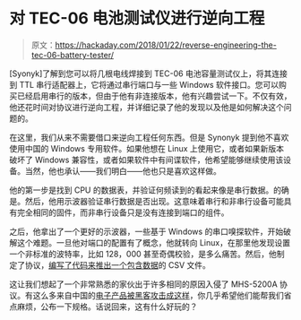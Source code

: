 # 对 TEC-06 电池测试仪进行逆向工程

> 原文：<https://hackaday.com/2018/01/22/reverse-engineering-the-tec-06-battery-tester/>

[Syonyk]了解到您可以将几根电线焊接到 TEC-06 电池容量测试仪上，将其连接到 TTL 串行适配器上，它将通过串行端口与一些 Windows 软件接口。您可以购买已经启用串行的版本，但由于他有非连接版本，他有兴趣尝试一下。不仅有效，他还花时间对协议进行逆向工程，并详细记录了他的发现以及他是如何解决这个问题的。

在这里，我们从来不需要借口来逆向工程任何东西。但是 Synonyk 提到他不喜欢使用中国的 Windows 专用软件。如果他想在 Linux 上使用它，或者如果新版本破坏了 Windows 兼容性，或者如果软件中有间谍软件，他希望能够继续使用该设备。当然，他也承认——我们明白——他也只是喜欢这样做。

他的第一步是找到 CPU 的数据表，并验证何频读到的看起来像是串行数据。的确是。然后，他用示波器验证串行数据是否出现。这意味着串行和非串行设备可能具有完全相同的固件，而非串行设备只是没有连接到端口的组件。

之后，他拿出了一个更好的示波器，一些基于 Windows 的串口嗅探软件，开始破解这个难题。一旦他对端口的配置有了概念，他就转向 Linux，在那里他发现设置一个非标准的波特率，比如 128，000 甚至奇偶校验，是多么痛苦。然后，他制定了协议，[编写了代码来推出一个包含数据](https://github.com/Syonyk/TEC06)的 CSV 文件。

这让我们想起了一个非常熟悉的家伙出于许多相同的原因入侵了 MHS-5200A 协议。有这么多来自中国的[电子产品被黑客攻击成这样](https://hackaday.com/2016/06/28/reverse-engineering-quadcopter-protocols/)，你几乎希望他们能帮我们省点麻烦，公布一下规格。话说回来，这有什么好玩的？